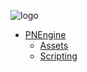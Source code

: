 ![logo](https://schwungus.software/assets/logo_visible.png ':class=logo')

* [PNEngine](pnengine/)
  * [Assets](pnengine/assets/)
  * [Scripting](pnengine/scripting/)